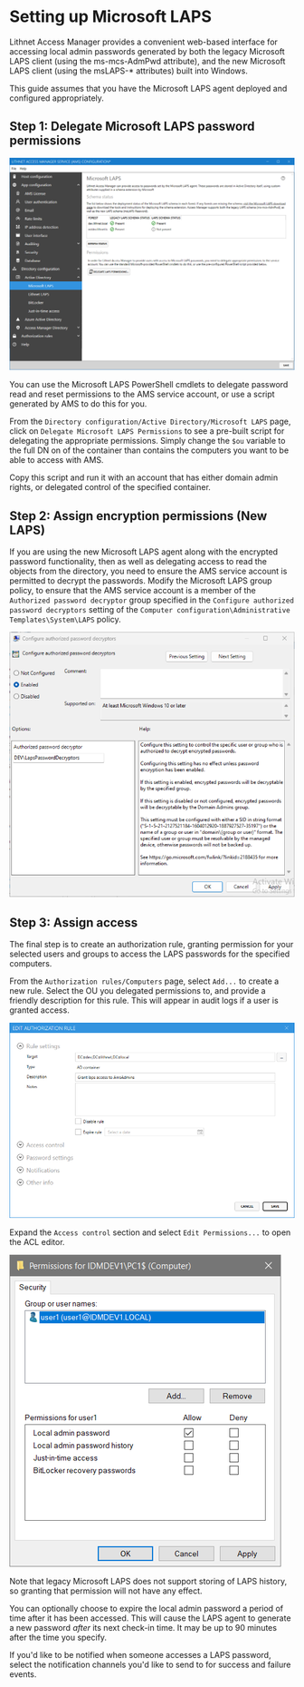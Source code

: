 # Setting up Microsoft LAPS

Lithnet Access Manager provides a convenient web-based interface for accessing local admin passwords generated by both the legacy Microsoft LAPS client (using the ms-mcs-AdmPwd attribute), and the new Microsoft LAPS client (using the msLAPS-* attributes) built into Windows.

This guide assumes that you have the Microsoft LAPS agent deployed and configured appropriately.

## Step 1: Delegate Microsoft LAPS password permissions

![!](../../images/ui-page-directory-configuration-active-directory-microsoft-laps.png)

You can use the Microsoft LAPS PowerShell cmdlets to delegate password read and reset permissions to the AMS service account, or use a script generated by AMS to do this for you.

From the `Directory configuration/Active Directory/Microsoft LAPS` page, click on `Delegate Microsoft LAPS Permissions` to see a pre-built script for delegating the appropriate permissions. Simply change the `$ou` variable to the full DN on of the container than contains the computers you want to be able to access with AMS.

Copy this script and run it with an account that has either domain admin rights, or delegated control of the specified container.

## Step 2: Assign encryption permissions (New LAPS)
If you are using the new Microsoft LAPS agent along with the encrypted password functionality, then as well as delegating access to read the objects from the directory, you need to ensure the AMS service account is permitted to decrypt the passwords. Modify the Microsoft LAPS group policy, to ensure that the AMS service account is a member of the `Authorized password decryptor` group specified in the `Configure authorized password decryptors` setting of the `Computer configuration\Administrative Templates\System\LAPS` policy.

![!](../../images/group-policy-microsoft-laps-encryptors.png)

## Step 3: Assign access

The final step is to create an authorization rule, granting permission for your selected users and groups to access the LAPS passwords for the specified computers.

From the `Authorization rules/Computers` page, select `Add...` to create a new rule. Select the OU you delegated permissions to, and provide a friendly description for this rule. This will appear in audit logs if a user is granted access.

![!](../../images/ui-page-authorization-rules-computers-edit-rule-rule-settings-laps.png)

Expand the `Access control` section and select `Edit Permissions...` to open the ACL editor.

![!](../../images/ui-page-authz-editsecurity-laps.png)

Note that legacy Microsoft LAPS does not support storing of LAPS history, so granting that permission will not have any effect.

You can optionally choose to expire the local admin password a period of time after it has been accessed. This will cause the LAPS agent to generate a new password _after_ its next check-in time. It may be up to 90 minutes after the time you specify.

If you'd like to be notified when someone accesses a LAPS password, select the notification channels you'd like to send to for success and failure events.

